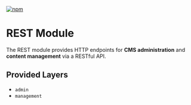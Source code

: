 [![npm](https://img.shields.io/npm/v/@sapphire-cms/rest.svg)](http://npm.im/@sapphire-cms/rest)

# REST Module

The REST module provides HTTP endpoints for **CMS administration** and **content management** via a RESTful API.

## Provided Layers

- `admin`
- `management`
